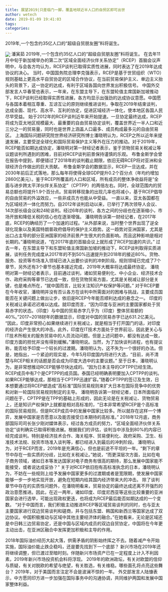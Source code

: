 ```yaml
---
title: 展望2019|只差临门一脚，覆盖地球近半人口的自贸区即可出世
author: wetech
date: 2019-01-09 19:41:03
tags: 
categories: 
---
```

2019年,一个包含约35亿人口的“超级自贸朋友圈”料将诞生。
<!-- more -->
<img align="center" border="0" src="https://imgcdn.yicai.com/uppics/images/2019/01/a3450a415df5d7315ca4548784c90c97.jpg" />
潘寅茹
2019年,一个包含约35亿人口的“超级自贸朋友圈”料将诞生。
在去年11月中旬于新加坡举办的第二次“区域全面经济伙伴关系协定”（RCEP）首脑会议声明中，与会各方均认为，RCEP谈判已取得实质性进展，同时表达了在2019年达成协议的决心。
当时，中国国务院总理李克强表示，RCEP是基于世贸组织（WTO）规则基础上更高水平自贸协定的区域合作协议，在当前贸易保护主义、单边主义抬头的背景下，这一协定的达成，有利于区域各国向世界发出积极信号。
中国外交部发言人华春莹也表示，一年来，在东盟主导下，在东盟轮值主席国新加坡推动下，RCEP谈判已经取得实质性进展，各方均显示出强劲的达成协议意愿。中国愿与各国本着相互尊重、互谅互让的原则继续推进谈判，争取在2019年结束谈判，达成全面、现代、高水平、互利的协定，促进区域经济一体化，使本地区各国人民尽早受益。
始于2012年的RCEP谈判近年来开始提速。一旦协定最终达成，RCEP将成为亚太地区规模最大、最重要的自由贸易协定谈判，覆盖世界近一半人口和近三分之一的贸易量，同时也是世界上涵盖人口最多、成员构成最多元的自由贸易区。
上海国际问题研究院世界经济研究所博士潘晓明认为，RCEP之所以近年来提速发展，主要受逆全球化和国际贸易保护主义等外在压力的推动。对于2019年，RCEP能否如期达成协定，潘晓明对第一财经记者表示，鉴于货物贸易关税减让等议题谈判所遇到的困难，目前对RCEP谈判前景保持谨慎的乐观。
布鲁金斯学会曾在报告中提到，即便错过了2018年的谈判截止期限，依旧无碍RCEP将对亚洲和全球经济合作做出的巨大贡献。
布鲁金斯学会的数据显示，RCEP一旦达成，并在2030年前后正式落地，那么每年将使得全球GDP提升0.2个百分点（年均约增加2860亿美元）。鉴于RCEP所覆盖的人口和区域，所有成员的整体净收益将是“全面与进步跨太平洋伙伴关系协定”（CPTPP）的两倍左右。同时，全球范围内的贸易总额也将提升1.9个百分点。贸易转移现象的出现几率也将减小，基于RCEP倡导的自由贸易的外溢效应，一些非成员方也能从中受益。
一直以来，亚太各国都在为区域经济一体化而努力。自2012年谈判启动以来，已举行了两次领导人会议、14次部长级会议和24轮谈判。经过6年的谈判，各方之间的分歧也在逐渐缩小，市场开放和降低关税的信心也在逐渐增强。
潘晓明告诉第一财经记者，在2017年底，RCEP的确经历了一个加速的过程。“从外部来说，当时整个世界出现了逆全球化现象以及美国特朗普政府倡导的保护主义趋势。这一趋势对亚洲国家，尤其是出口占主导的部分亚洲国家的经济前景产生很大的负面影响。而且这种影响是相对长期的。”潘晓明说道，“在2017年底的首脑会议上就形成了RCEP加速的共识。”
过去一年，在东盟主导下和东盟轮值主席国新加坡的推动下，RCEP谈判取得实质进展，谈判任务完成度从2017年的不到50%迅速提升到2018年的接近80%。货物、服务、投资等市场准入领域已进入出要价谈判的冲刺阶段。规则领域已完成了7个章节，另外还有3个章节也基本接近完成，2019年大概率将达成最终协定。
潘晓明对第一财经记者表示，目前通过谈判，诸如贸易便利化、中小企业、经济技术合作、政府采购等章节已达成一致，但在货物贸易方面，尤其是关税减让部分是关键，也是难点所在，“就中国而言，比较关注知识产权保护等问题。”
对于RCEP要在今年收官，潘晓明并没有否认各方在谈判中所需面对的困难与挑战，主要成员国能否在关键问题上做出让步，依旧是RCEP今年能否顺利达成的悬念之一。
印度的关税减让承诺迟迟难以达成。就印度而言，“因为印度与亚洲的主要国家都处于贸易赤字的状态。（印度）与中国的贸易赤字几乎为（印度）整体贸易额的40%。”2017~2018财年的数据显示，印度对中国的贸易赤字已达631.2亿美元。
“因此，印度非常担心如果继续进行关税减让，就是相当于打开国门的话，对印度的经济会产生很大的冲击。此外，印度在IT技术方面处于世界前沿，因此更关心与IT技术所相关的服务贸易中的人员流动问题。但是上述问题中，都没有达成一致，印度方面的担忧并没有得到缓解。”潘晓明说。当然，为了加快谈判进程，也有提议称，能否给予印度一个较长的过渡期。潘晓明认为，这不失为一个很好的办法。但是，她指出，一个紧迫的现实是，今年5月印度国内将进行大选，“目前，尚不清楚与RCEP相关的话题是否会成为印度大选中的主要议题。”
至于日本，潘晓明认为，是非常想推动RCEP能够尽快达成的。“因为日本主导的CPTPP已经生效。RCEP成员中有7个是CPTPP的成员国。泰国已经明确表明要加入CPTPP的谈判。如果RCEP能够达成，那相当于CPTPP迅速扩容。”随着CPTPP的签订及生效，日本想要通过将RCEP塑造成“高标准”国际贸易规则来扩大日本在国际竞争中的优势和对新一轮国际贸易规则制定的主导。
潘晓明告诉第一财经记者，日本所面临的问题在于，CPTPP是在TPP的基础上形成的，因此无论是在关税减让、货物贸易上，还是知识产权保护上就都是相对高标准的，“日本非常希望RCEP是个高标准的国际贸易规则，但是RCEP成员中的发展中国家比较多。所以就存在这样一个博弈，发展中国家是否愿意以及能否接受日本期待的高标准。”
2018年12月底，商务部国际司司长张少刚对媒体表示，经过各方成员的努力，“区域全面经济伙伴关系协定”谈判确实已取得积极进展。根据我们的评估，谈判当中涉及到80%的内容已经完成谈判。特别是经济技术合作、海关程序、贸易便利化、政府采购、卫生、标准技术法规、投资市场准入谈判等，都已经进入到最后的冲刺阶段。
潘晓明认为，对于RCEP而言，2019年是充满信心，但也是前途不平坦的一年。“剩下的章节中存在一些实质的分歧，比如在关税减让。”她说，“而更深层次方面，比如在电子商务领域，诸如日本等发达国家对电子商务有很高的期待，那么发展中国家能不能接受，或者说达成妥协？”
关于对RCEP依旧抱有高标准执念的日本，潘晓明认为，不妨在一些规则上给予发展中国家更多的过渡期或者是宽限期，使发展中国家能够一步一步地实现开放，避免在短期内给其国内经济带来大的冲击。
除了谈判章节中存在的实质性问题外，在潘晓明看来，贸易协定的最终达成还离不开强烈的政治意愿推进。因此，在近一两年，诸如印度、印度尼西亚等这些比较重要的亚洲国家会进行选举，可能出现政权更迭，也将成为RCEP最后能否如期达成的一个变数。
“对于中国而言，我们积极主动推进RCEP等区域贸易谈判的同时，也与亚太主要国家进行双边贸易谈判和磋商，并与包括东盟、韩国和新西兰等国家达成了双边协议。中国积极推动与区域中其他主要经济体的融合。”在她看来，无论是区域还是中日韩三边贸易协定，还是中国与区域内成员的双边自贸协定，中国将在今年更主动出击，在亚洲区融合中发挥更加积极和主导的作用。
 
 
2018年国际油价经历大起大落，供需矛盾的阴影始终挥之不去。随着减产令开始实施，国际油价能止跌企稳吗，还是要先找到下一个底部？
新兴市场在2019年还将继续调整，但已渡过至暗时刻。伴随新兴市场资产已在一定程度上计入不利因素，2019年新兴市场投资机会料将浮现。
2019年的欧洲政坛，有关对欧盟的信仰与质疑，有关对脱欧的希望与绝望，有关胜选，有关维稳。哪些面孔将点亮这些舞台？
2019年，对于美国而言注定不会是波澜不惊的一年。
外交部发言人陆慷表示，中方愿同印方进一步加强在国际事务中的沟通协调，共同维护两国和发展中国家整体利益。
